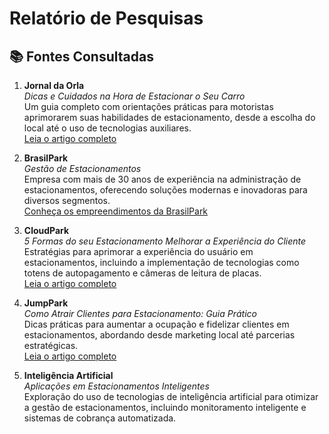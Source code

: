 # Relatório de Pesquisas

## 📚 Fontes Consultadas

1. **Jornal da Orla**  
   *Dicas e Cuidados na Hora de Estacionar o Seu Carro*  
   Um guia completo com orientações práticas para motoristas aprimorarem suas habilidades de estacionamento, desde a escolha do local até o uso de tecnologias auxiliares.  
   [Leia o artigo completo](https://jornaldaorla.com.br/noticias/dicas-e-cuidados-na-hora-de-estacionar-o-seu-carro-um-guia-completo/)

2. **BrasilPark**  
   *Gestão de Estacionamentos*  
   Empresa com mais de 30 anos de experiência na administração de estacionamentos, oferecendo soluções modernas e inovadoras para diversos segmentos.  
   [Conheça os empreendimentos da BrasilPark](https://brasilpark.com.br/empreendimentos/)

3. **CloudPark**  
   *5 Formas do seu Estacionamento Melhorar a Experiência do Cliente*  
   Estratégias para aprimorar a experiência do usuário em estacionamentos, incluindo a implementação de tecnologias como totens de autopagamento e câmeras de leitura de placas.  
   [Leia o artigo completo](https://www.cloudpark.com.br/5-formas-do-seu-estacionamento-melhorar-a-experiencia-do-cliente/)

4. **JumpPark**  
   *Como Atrair Clientes para Estacionamento: Guia Prático*  
   Dicas práticas para aumentar a ocupação e fidelizar clientes em estacionamentos, abordando desde marketing local até parcerias estratégicas.  
   [Leia o artigo completo](https://jumppark.com.br/blog/atrair-clientes-estacionamento/)

5. **Inteligência Artificial**  
   *Aplicações em Estacionamentos Inteligentes*  
   Exploração do uso de tecnologias de inteligência artificial para otimizar a gestão de estacionamentos, incluindo monitoramento inteligente e sistemas de cobrança automatizada. 